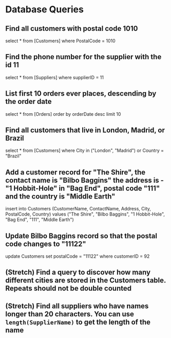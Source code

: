 # Database Queries

## Find all customers with postal code 1010
select * from [Customers]
where PostalCode = 1010

## Find the phone number for the supplier with the id 11
select * from [Suppliers]
where supplierID = 11

## List first 10 orders ever places, descending by the order date
select * from [Orders]
order by orderDate desc
limit 10

## Find all customers that live in London, Madrid, or Brazil
select * from [Customers]
where City in ("London", "Madrid") or Country = "Brazil"

## Add a customer record for "The Shire", the contact name is "Bilbo Baggins" the address is -"1 Hobbit-Hole" in "Bag End", postal code "111" and the country is "Middle Earth"

insert into Customers (CustomerName, ContactName, Address, City, PostalCode, Country) values ("The Shire", "Bilbo Baggins", "1 Hobbit-Hole", "Bag End", "111", "Middle Earth")

## Update Bilbo Baggins record so that the postal code changes to "11122"

update Customers
set postalCode = "11122"
where customerID = 92

## (Stretch) Find a query to discover how many different cities are stored in the Customers table. Repeats should not be double counted

## (Stretch) Find all suppliers who have names longer than 20 characters. You can use `length(SupplierName)` to get the length of the name
